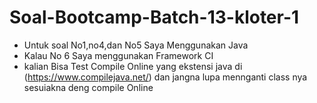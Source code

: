 ﻿# Soal-Bootcamp-Batch-13-kloter-1

* Untuk soal No1,no4,dan No5 Saya Menggunakan Java
* Kalau No 6 Saya menggunakan Framework CI
* kalian Bisa Test Compile Online yang ekstensi java di  (https://www.compilejava.net/) dan jangna lupa mennganti class nya  sesuiakna deng compile Online
